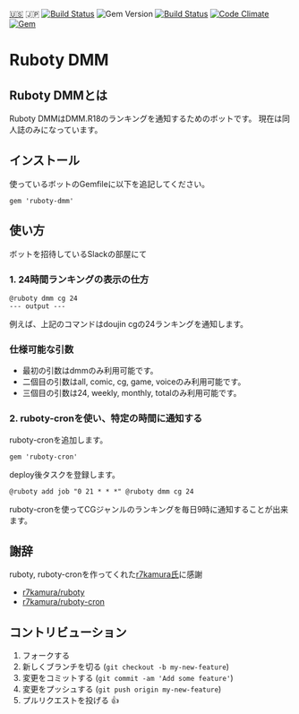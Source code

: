 [:us:](../../README.md) :jp: [![Build Status](https://travis-ci.org/sachin21/ruboty-dmm.svg?branch=master)](https://travis-ci.org/sachin21/ruboty-dmm) ![Gem Version](https://badge.fury.io/rb/ruboty-dmm.svg) [![Build Status](https://travis-ci.org/sachin21/ruboty-dmm.svg?branch=master)](https://travis-ci.org/sachin21/ruboty-dmm) [![Code Climate](https://codeclimate.com/github/sachin21/ruboty-dmm/badges/gpa.svg)](https://codeclimate.com/github/sachin21/ruboty-dmm) [![Gem](https://img.shields.io/gem/dt/ruboty-dmm.svg)](https://rubygems.org/gems/ruboty-dmm)

# Ruboty DMM

## Ruboty DMMとは
Ruboty DMMはDMM.R18のランキングを通知するためのボットです。
現在は同人誌のみになっています。

## インストール
使っているボットのGemfileに以下を追記してください。

```
gem 'ruboty-dmm'
```

## 使い方
ボットを招待しているSlackの部屋にて

### 1. 24時間ランキングの表示の仕方

```
@ruboty dmm cg 24
--- output ---
```

例えば、上記のコマンドはdoujin cgの24ランキングを通知します。

### 仕様可能な引数
- 最初の引数はdmmのみ利用可能です。
- 二個目の引数はall, comic, cg, game, voiceのみ利用可能です。
- 三個目の引数は24, weekly, monthly, totalのみ利用可能です。


### 2. ruboty-cronを使い、特定の時間に通知する
ruboty-cronを追加します。

```
gem 'ruboty-cron'
```

deploy後タスクを登録します。

```
@ruboty add job "0 21 * * *" @ruboty dmm cg 24
```

ruboty-cronを使ってCGジャンルのランキングを毎日9時に通知することが出来ます。

## 謝辞
ruboty, ruboty-cronを作ってくれた[r7kamura氏](https://github.com/r7kamura)に感謝

- [r7kamura/ruboty](https://github.com/r7kamura/ruboty)
- [r7kamura/ruboty-cron](https://github.com/r7kamura/ruboty-cron)

## コントリビューション

1. フォークする
2. 新しくブランチを切る (`git checkout -b my-new-feature`)
3. 変更をコミットする (`git commit -am 'Add some feature'`)
4. 変更をプッシュする (`git push origin my-new-feature`)
5. プルリクエストを投げる :+1:
